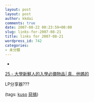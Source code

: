 ```yaml
---
layout: post
layout: post
author: kkdai
comments: true
date: 2007-08-22 00:23:59+00:00
slug: links-for-2007-08-21
title: links for 2007-08-21
wordpress_id: 742
categories:
- 未分類
---
```



	
  * 
		

[25 - 大學新鮮人的入學必備物品│真．他媽的](http://vinta.ws/blog/?p=387)


		

LP分享器???


		

(tags: [kuso](http://del.icio.us/kkdai/kuso) [惡搞](http://del.icio.us/kkdai/惡搞))


	



